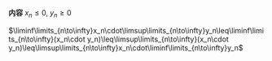 **内容**
$x_n\leq0,\;y_n\geq0$

$\liminf\limits_{n\to\infty}x_n\cdot\limsup\limits_{n\to\infty}y_n\leq\liminf\limits_{n\to\infty}(x_n\cdot y_n)\leq\limsup\limits_{n\to\infty}(x_n\cdot y_n)\leq\limsup\limits_{n\to\infty}x_n\cdot\liminf\limits_{n\to\infty}y_n$
